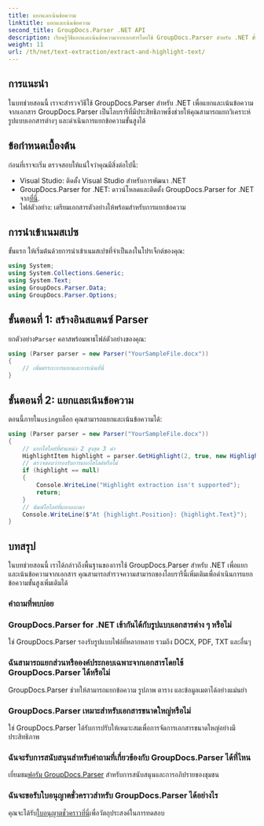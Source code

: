```yaml
---
title: แยกและเน้นข้อความ
linktitle: แยกและเน้นข้อความ
second_title: GroupDocs.Parser .NET API
description: เรียนรู้วิธีแยกและเน้นข้อความจากเอกสารโดยใช้ GroupDocs.Parser สำหรับ .NET ขั้นตอนง่ายๆ สำหรับการแยกข้อความอย่างมีประสิทธิภาพในโครงการ .NET ของคุณ
weight: 11
url: /th/net/text-extraction/extract-and-highlight-text/
---
```

## การแนะนำ
ในบทช่วยสอนนี้ เราจะสำรวจวิธีใช้ GroupDocs.Parser สำหรับ .NET เพื่อแยกและเน้นข้อความจากเอกสาร GroupDocs.Parser เป็นไลบรารีที่มีประสิทธิภาพซึ่งช่วยให้คุณสามารถแยกวิเคราะห์รูปแบบเอกสารต่างๆ และดำเนินการแยกข้อความขั้นสูงได้
## ข้อกำหนดเบื้องต้น
ก่อนที่เราจะเริ่ม ตรวจสอบให้แน่ใจว่าคุณมีสิ่งต่อไปนี้:
- Visual Studio: ติดตั้ง Visual Studio สำหรับการพัฒนา .NET
-  GroupDocs.Parser for .NET: ดาวน์โหลดและติดตั้ง GroupDocs.Parser for .NET จาก[ที่นี่](https://releases.groupdocs.com/parser/net/).
- ไฟล์ตัวอย่าง: เตรียมเอกสารตัวอย่างให้พร้อมสำหรับการแยกข้อความ

## การนำเข้าเนมสเปซ
ขั้นแรก ให้เริ่มต้นด้วยการนำเข้าเนมสเปซที่จำเป็นลงในโปรเจ็กต์ของคุณ:
```csharp
using System;
using System.Collections.Generic;
using System.Text;
using GroupDocs.Parser.Data;
using GroupDocs.Parser.Options;
```
## ขั้นตอนที่ 1: สร้างอินสแตนซ์ Parser
 ยกตัวอย่าง`Parser` คลาสพร้อมพาธไฟล์ตัวอย่างของคุณ:
```csharp
using (Parser parser = new Parser("YourSampleFile.docx"))
{
    // เพิ่มตรรกะการแยกและการเน้นที่นี่
}
```
## ขั้นตอนที่ 2: แยกและเน้นข้อความ
 ตอนนี้ภายใน`using`บล็อก คุณสามารถแยกและเน้นข้อความได้:
```csharp
using (Parser parser = new Parser("YourSampleFile.docx"))
{
    // แยกไฮไลท์ที่ตำแหน่ง 2 สูงสุด 3 คำ
    HighlightItem highlight = parser.GetHighlight(2, true, new HighlightOptions(3));
    // ตรวจสอบว่ารองรับการแยกไฮไลต์หรือไม่
    if (highlight == null)
    {
        Console.WriteLine("Highlight extraction isn't supported");
        return;
    }
    // พิมพ์ไฮไลท์ที่แยกออกมา
    Console.WriteLine($"At {highlight.Position}: {highlight.Text}");
}
```

## บทสรุป
ในบทช่วยสอนนี้ เราได้กล่าวถึงพื้นฐานของการใช้ GroupDocs.Parser สำหรับ .NET เพื่อแยกและเน้นข้อความจากเอกสาร คุณสามารถสำรวจความสามารถของไลบรารีนี้เพิ่มเติมเพื่อดำเนินการแยกข้อความขั้นสูงเพิ่มเติมได้

### คำถามที่พบบ่อย
### GroupDocs.Parser for .NET เข้ากันได้กับรูปแบบเอกสารต่าง ๆ หรือไม่
ใช่ GroupDocs.Parser รองรับรูปแบบไฟล์ที่หลากหลาย รวมถึง DOCX, PDF, TXT และอื่นๆ
### ฉันสามารถแยกส่วนหรือองค์ประกอบเฉพาะจากเอกสารโดยใช้ GroupDocs.Parser ได้หรือไม่
GroupDocs.Parser ช่วยให้สามารถแยกข้อความ รูปภาพ ตาราง และข้อมูลเมตาได้อย่างแม่นยำ
### GroupDocs.Parser เหมาะสำหรับเอกสารขนาดใหญ่หรือไม่
ใช่ GroupDocs.Parser ได้รับการปรับให้เหมาะสมเพื่อการจัดการเอกสารขนาดใหญ่อย่างมีประสิทธิภาพ
### ฉันจะรับการสนับสนุนสำหรับคำถามที่เกี่ยวข้องกับ GroupDocs.Parser ได้ที่ไหน
 เยี่ยมชม[ฟอรัม GroupDocs.Parser](https://forum.groupdocs.com/c/parser/17) สำหรับการสนับสนุนและการอภิปรายของชุมชน
### ฉันจะขอรับใบอนุญาตชั่วคราวสำหรับ GroupDocs.Parser ได้อย่างไร
 คุณจะได้รับ[ใบอนุญาตชั่วคราวที่นี่](https://purchase.groupdocs.com/temporary-license/)เพื่อวัตถุประสงค์ในการทดสอบ